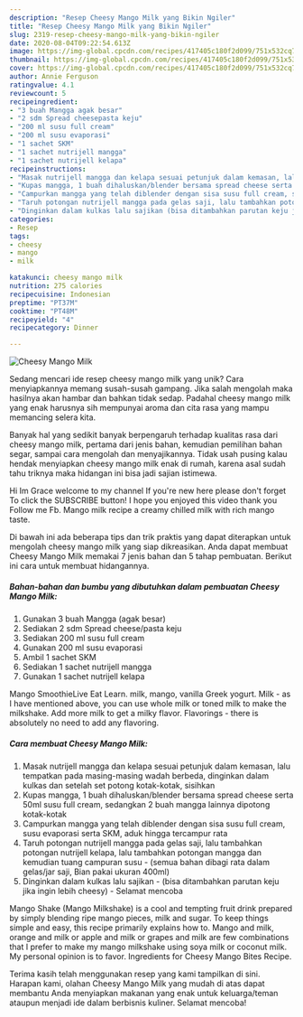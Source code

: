 ```yaml
---
description: "Resep Cheesy Mango Milk yang Bikin Ngiler"
title: "Resep Cheesy Mango Milk yang Bikin Ngiler"
slug: 2319-resep-cheesy-mango-milk-yang-bikin-ngiler
date: 2020-08-04T09:22:54.613Z
image: https://img-global.cpcdn.com/recipes/417405c180f2d099/751x532cq70/cheesy-mango-milk-foto-resep-utama.jpg
thumbnail: https://img-global.cpcdn.com/recipes/417405c180f2d099/751x532cq70/cheesy-mango-milk-foto-resep-utama.jpg
cover: https://img-global.cpcdn.com/recipes/417405c180f2d099/751x532cq70/cheesy-mango-milk-foto-resep-utama.jpg
author: Annie Ferguson
ratingvalue: 4.1
reviewcount: 5
recipeingredient:
- "3 buah Mangga agak besar"
- "2 sdm Spread cheesepasta keju"
- "200 ml susu full cream"
- "200 ml susu evaporasi"
- "1 sachet SKM"
- "1 sachet nutrijell mangga"
- "1 sachet nutrijell kelapa"
recipeinstructions:
- "Masak nutrijell mangga dan kelapa sesuai petunjuk dalam kemasan, lalu tempatkan pada masing-masing wadah berbeda, dinginkan dalam kulkas dan setelah set potong kotak-kotak, sisihkan"
- "Kupas mangga, 1 buah dihaluskan/blender bersama spread cheese serta 50ml susu full cream, sedangkan 2 buah mangga lainnya dipotong kotak-kotak"
- "Campurkan mangga yang telah diblender dengan sisa susu full cream, susu evaporasi serta SKM, aduk hingga tercampur rata"
- "Taruh potongan nutrijell mangga pada gelas saji, lalu tambahkan potongan nutrijell kelapa, lalu tambahkan potongan mangga dan kemudian tuang campuran susu (semua bahan dibagi rata dalam gelas/jar saji, Bian pakai ukuran 400ml)"
- "Dinginkan dalam kulkas lalu sajikan (bisa ditambahkan parutan keju jika ingin lebih cheesy) Selamat mencoba"
categories:
- Resep
tags:
- cheesy
- mango
- milk

katakunci: cheesy mango milk 
nutrition: 275 calories
recipecuisine: Indonesian
preptime: "PT37M"
cooktime: "PT48M"
recipeyield: "4"
recipecategory: Dinner

---
```



![Cheesy Mango Milk](https://img-global.cpcdn.com/recipes/417405c180f2d099/751x532cq70/cheesy-mango-milk-foto-resep-utama.jpg)

Sedang mencari ide resep cheesy mango milk yang unik? Cara menyiapkannya memang susah-susah gampang. Jika salah mengolah maka hasilnya akan hambar dan bahkan tidak sedap. Padahal cheesy mango milk yang enak harusnya sih mempunyai aroma dan cita rasa yang mampu memancing selera kita.

Banyak hal yang sedikit banyak berpengaruh terhadap kualitas rasa dari cheesy mango milk, pertama dari jenis bahan, kemudian pemilihan bahan segar, sampai cara mengolah dan menyajikannya. Tidak usah pusing kalau hendak menyiapkan cheesy mango milk enak di rumah, karena asal sudah tahu triknya maka hidangan ini bisa jadi sajian istimewa.

Hi Im Grace welcome to my channel If you&#39;re new here please don&#39;t forget To click the SUBSCRIBE button! I hope you enjoyed this video thank you Follow me Fb. Mango milk recipe a creamy chilled milk with rich mango taste.


Di bawah ini ada beberapa tips dan trik praktis yang dapat diterapkan untuk mengolah cheesy mango milk yang siap dikreasikan. Anda dapat membuat Cheesy Mango Milk memakai 7 jenis bahan dan 5 tahap pembuatan. Berikut ini cara untuk membuat hidangannya.

<!--inarticleads1-->

##### Bahan-bahan dan bumbu yang dibutuhkan dalam pembuatan Cheesy Mango Milk:

1. Gunakan 3 buah Mangga (agak besar)
1. Sediakan 2 sdm Spread cheese/pasta keju
1. Sediakan 200 ml susu full cream
1. Gunakan 200 ml susu evaporasi
1. Ambil 1 sachet SKM
1. Sediakan 1 sachet nutrijell mangga
1. Gunakan 1 sachet nutrijell kelapa


Mango SmoothieLive Eat Learn. milk, mango, vanilla Greek yogurt. Milk - as I have mentioned above, you can use whole milk or toned milk to make the milkshake. Add more milk to get a milky flavor. Flavorings - there is absolutely no need to add any flavoring. 

<!--inarticleads2-->

##### Cara membuat Cheesy Mango Milk:

1. Masak nutrijell mangga dan kelapa sesuai petunjuk dalam kemasan, lalu tempatkan pada masing-masing wadah berbeda, dinginkan dalam kulkas dan setelah set potong kotak-kotak, sisihkan
1. Kupas mangga, 1 buah dihaluskan/blender bersama spread cheese serta 50ml susu full cream, sedangkan 2 buah mangga lainnya dipotong kotak-kotak
1. Campurkan mangga yang telah diblender dengan sisa susu full cream, susu evaporasi serta SKM, aduk hingga tercampur rata
1. Taruh potongan nutrijell mangga pada gelas saji, lalu tambahkan potongan nutrijell kelapa, lalu tambahkan potongan mangga dan kemudian tuang campuran susu - (semua bahan dibagi rata dalam gelas/jar saji, Bian pakai ukuran 400ml)
1. Dinginkan dalam kulkas lalu sajikan - (bisa ditambahkan parutan keju jika ingin lebih cheesy) - Selamat mencoba


Mango Shake (Mango Milkshake) is a cool and tempting fruit drink prepared by simply blending ripe mango pieces, milk and sugar. To keep things simple and easy, this recipe primarily explains how to. Mango and milk, orange and milk or apple and milk or grapes and milk are few combinations that I prefer to make my mango milkshake using soya milk or coconut milk. My personal opinion is to favor. Ingredients for Cheesy Mango Bites Recipe. 

Terima kasih telah menggunakan resep yang kami tampilkan di sini. Harapan kami, olahan Cheesy Mango Milk yang mudah di atas dapat membantu Anda menyiapkan makanan yang enak untuk keluarga/teman ataupun menjadi ide dalam berbisnis kuliner. Selamat mencoba!
